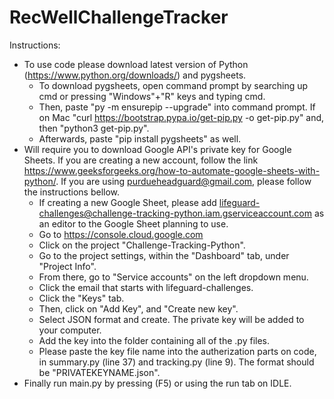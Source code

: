 # RecWellChallengeTracker
Instructions:
* To use code please download latest version of Python (https://www.python.org/downloads/) and pygsheets.
  * To download pygsheets, open command prompt by searching up cmd or pressing "Windows"+"R" keys and typing cmd. 
  * Then, paste "py -m ensurepip --upgrade" into command prompt. If on Mac "curl https://bootstrap.pypa.io/get-pip.py -o get-pip.py" and, then "python3 get-pip.py".
  * Afterwards, paste "pip install pygsheets" as well. 
* Will require you to download Google API's private key for Google Sheets. If you are creating a new account, follow the link https://www.geeksforgeeks.org/how-to-automate-google-sheets-with-python/. If you are using purdueheadguard@gmail.com, please follow the instructions bellow. 
  * If creating a new Google Sheet, please add lifeguard-challenges@challenge-tracking-python.iam.gserviceaccount.com as an editor to the Google Sheet planning to use.
  * Go to https://console.cloud.google.com  
  * Click on the project "Challenge-Tracking-Python".
  * Go to the project settings, within the "Dashboard" tab, under "Project Info".
  * From there, go to "Service accounts" on the left dropdown menu.
  * Click the email that starts with lifeguard-challenges.
  * Click the "Keys" tab.
  * Then, click on "Add Key", and "Create new key".
  * Select JSON format and create. The private key will be added to your computer.
  * Add the key into the folder containing all of the .py files. 
  * Please paste the key file name into the autherization parts on code, in summary.py (line 37) and tracking.py (line 9). The format should be "PRIVATEKEYNAME.json". 
* Finally run main.py by pressing (F5) or using the run tab on IDLE.
